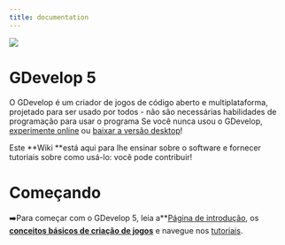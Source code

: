 ```yaml
---
title: documentation
---
```

![](/logocompleteeffecttranparent400x100.png)

# GDevelop 5

O GDevelop é um criador de jogos de código aberto e multiplataforma, projetado para ser usado por todos - não são necessárias habilidades de programação para usar o programa Se você nunca usou o GDevelop, [experimente online](https://editor.gdevelop.io) ou [baixar a versão desktop](http://gdevelop-app.com/baixar)!

Este **Wiki **está aqui para lhe ensinar sobre o software e fornecer tutoriais sobre como usá-lo: você pode contribuir!

# Começando

➡️Para começar com o GDevelop 5, leia a**[Página de introdução](/gdevelop5/getting_started), os **[conceitos básicos de criação de jogos](/gdevelop5/tutorials/basic-game-making-concepts)** e navegue nos [tutoriais](/gdevelop5/tutorials).
